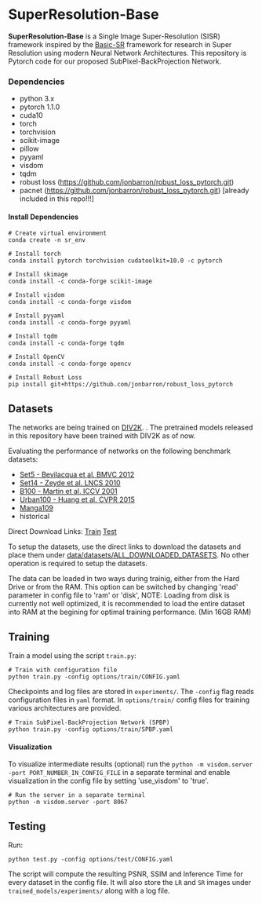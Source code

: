 ﻿# SuperResolution-Base
 
 **SuperResolution-Base** is a Single Image Super-Resolution (SISR) framework inspired by the [Basic-SR](https://github.com/xinntao/BasicSR) framework for research in Super Resolution using modern Neural Network Architectures.
 This repository is Pytorch code for our proposed SubPixel-BackProjection Network.
 
### Dependencies
  * python 3.x
  * pytorch 1.1.0
  * cuda10
  * torch
  * torchvision
  * scikit-image
  * pillow
  * pyyaml
  * visdom
  * tqdm
  * robust loss (https://github.com/jonbarron/robust_loss_pytorch.git)
  * pacnet (https://github.com/jonbarron/robust_loss_pytorch.git) [already included in this repo!!!]

#### Install Dependencies
```
# Create virtual environment
conda create -n sr_env

# Install torch
conda install pytorch torchvision cudatoolkit=10.0 -c pytorch

# Install skimage
conda install -c conda-forge scikit-image

# Install visdom
conda install -c conda-forge visdom

# Install pyyaml
conda install -c conda-forge pyyaml

# Install tqdm
conda install -c conda-forge tqdm

# Install OpenCV
conda install -c conda-forge opencv

# Install Robust Loss
pip install git+https://github.com/jonbarron/robust_loss_pytorch
```

## Datasets
The networks are being trained on [DIV2K](https://data.vision.ee.ethz.ch/cvl/DIV2K). . The pretrained models released in this repository have been trained with DIV2K as of now.

Evaluating the performance of networks on the following benchmark datasets:

* [Set5 - Bevilacqua et al. BMVC 2012](http://people.rennes.inria.fr/Aline.Roumy/results/SR_BMVC12.html)
* [Set14 - Zeyde et al. LNCS 2010](https://sites.google.com/site/romanzeyde/research-interests)
* [B100 - Martin et al. ICCV 2001](https://www2.eecs.berkeley.edu/Research/Projects/CS/vision/bsds/)
* [Urban100 - Huang et al. CVPR 2015](https://sites.google.com/site/jbhuang0604/publications/struct_sr)
* [Manga109](http://www.manga109.org/en/#)
* historical


Direct Download Links:
[Train](http://data.vision.ee.ethz.ch/cvl/DIV2K/DIV2K_train_HR.zip)
[Test](http://vllab.ucmerced.edu/wlai24/LapSRN/results/SR_testing_datasets.zip)

To setup the datasets, use the direct links to download the datasets and place them under [data/datasets/ALL_DOWNLOADED_DATASETS](https://github.com/supratikbanerjee/SuperResolution/tree/master/data/datasets). No other operation is required to setup the datasets.

The data can be loaded in two ways during trainig, either from the Hard Drive or from the RAM. This option can be switched by changing 'read' parameter in config file to 'ram' or 'disk', 
NOTE: Loading from disk is currently not well optimized, it is recommended to load the entire dataset into RAM at the begining for optimal training performance. (Min 16GB RAM)


## Training
Train a model using the script `train.py`:
```
# Train with configuration file
python train.py -config options/train/CONFIG.yaml
```
Checkpoints and log files are stored in `experiments/`. The `-config` flag reads configuration files in `yaml` format. In `options/train/` config files for training various architectures are provided.
```
# Train SubPixel-BackProjection Network (SPBP)
python train.py -config options/train/SPBP.yaml
```

#### Visualization
To visualize intermediate results (optional) run the `python -m visdom.server -port PORT_NUMBER_IN_CONFIG_FILE` in a separate terminal and enable visualization in the config file by setting 'use_visdom' to 'true'.

```
# Run the server in a separate terminal
python -m visdom.server -port 8067
```

## Testing
Run:
```
python test.py -config options/test/CONFIG.yaml 
```
The script will compute the resulting PSNR, SSIM and Inference Time for every dataset in the config file. It will also store the `LR` and `SR` images under `trained_models/experiments/` along with a log file.



